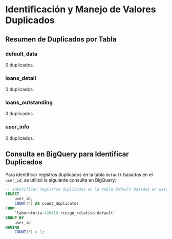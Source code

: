 # Identificación y Manejo de Valores Duplicados

## Resumen de Duplicados por Tabla

### default_data
0 duplicados.

### loans_detail
0 duplicados.

### loans_outstanding
0 duplicados.

### user_info
0 duplicados.

## Consulta en BigQuery para Identificar Duplicados

Para identificar registros duplicados en la tabla `default` basados en el `user_id`, se utilizó la siguiente consulta en BigQuery:

```sql
-- Identificar registros duplicados en la tabla default basados en user_id
SELECT
    user_id,
    COUNT(*) AS count_duplicates
FROM
    `laboratoria-426416.riesgo_relativo.default`
GROUP BY
    user_id
HAVING
    COUNT(*) > 1;
